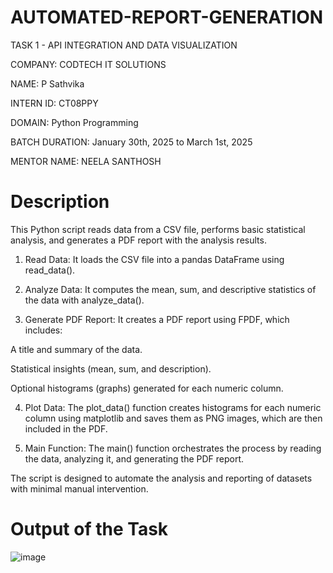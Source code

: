 # AUTOMATED-REPORT-GENERATION
TASK 1 - API INTEGRATION AND DATA VISUALIZATION

COMPANY: CODTECH IT SOLUTIONS

NAME: P Sathvika

INTERN ID: CT08PPY

DOMAIN: Python Programming

BATCH DURATION: January 30th, 2025 to March 1st, 2025

MENTOR NAME: NEELA SANTHOSH
# Description
This Python script reads data from a CSV file, performs basic statistical analysis, and generates a PDF report with the analysis results.

1. Read Data: It loads the CSV file into a pandas DataFrame using read_data().

2. Analyze Data: It computes the mean, sum, and descriptive statistics of the data with analyze_data().

3. Generate PDF Report: It creates a PDF report using FPDF, which includes:

A title and summary of the data.

Statistical insights (mean, sum, and description).

Optional histograms (graphs) generated for each numeric column.

4. Plot Data: The plot_data() function creates histograms for each numeric column using matplotlib and saves them as PNG images, which are then included in the PDF.

5. Main Function: The main() function orchestrates the process by reading the data, analyzing it, and generating the PDF report.

The script is designed to automate the analysis and reporting of datasets with minimal manual intervention.
# Output of the Task
![image](https://github.com/user-attachments/assets/717631fe-e98a-4897-b6d9-a1559587728e)

